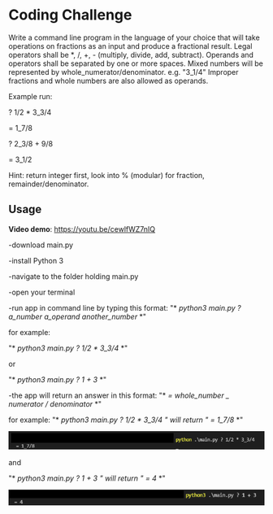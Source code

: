 # Coding Challenge

Write a command line program in the language of your choice that will take operations on fractions as an input and produce a fractional result.
Legal operators shall be *, /, +, - (multiply, divide, add, subtract).
Operands and operators shall be separated by one or more spaces.
Mixed numbers will be represented by whole_numerator/denominator. e.g. "3_1/4"
Improper fractions and whole numbers are also allowed as operands. 

Example run:

? 1/2 * 3_3/4

= 1_7/8
 
? 2_3/8 + 9/8

 = 3_1/2


Hint:
return integer first,
look into % (modular) for fraction,
remainder/denominator.

## Usage

**Video demo**: <https://youtu.be/cewlfWZ7nIQ>

-download main.py

-install Python 3

-navigate to the folder holding main.py

-open your terminal

-run app in command line by typing this format: "* *python3 main.py ? a_number a_operand another_number* *"

for example:

"* *python3 main.py ? 1/2 * 3_3/4* *"

or

"* *python3 main.py ? 1 + 3* *"

-the app will return an answer in this format: "* *= whole_number _ numerator / denominator* *"

for example:
"* *python3 main.py ? 1/2 * 3_3/4* *" will return "* *= 1_7/8* *"

![screen shot 1](https://raw.githubusercontent.com/johnnylieu/fraction_cal/main/screenshot1.bmp "screen shot 1")

and

"* *python3 main.py ? 1 + 3* *" will return "* *= 4* *"

![screen shot 2](https://raw.githubusercontent.com/johnnylieu/fraction_cal/main/screenshot2.bmp "screen shot 2")